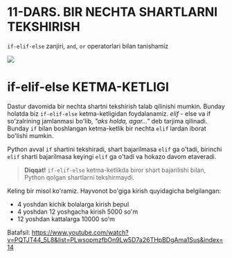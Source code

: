 # 11-DARS. BIR NECHTA SHARTLARNI TEKSHIRISH
`if-elif-else` zanjiri, `and`, `or` operatorlari bilan tanishamiz

![](https://gblobscdn.gitbook.com/assets%2F-MGbkqs1tROquIT6oqUs%2F-Mc-5yGQPZTBaGoehQdL%2F-Mc-7xpq4Puu3KEjmT0R%2FSD_YT_TG_logo_mini.png?alt=media&token=929fe67b-ec12-4f63-b33e-e9c5e3d8ad09)

# if-elif-else KETMA-KETLIGI

Dastur davomida bir nechta shartni tekshirish talab qilinishi mumkin. Bunday holatda biz `if-elif-else` ketma-ketligidan foydalanamiz. *elif* - else va if so'zalrining jamlanmasi bo'lib, *"aks holda, agar..."* deb tarjima qilinadi. Bunday `if` bilan boshlangan ketma-ketlik bir nechta `elif` lardan iborat bo'lishi mumkin. 

Python avval `if` shartini tekshiradi, shart bajarilmasa `elif` ga o'tadi, birinchi `elif` sharti bajarilmasa keyingi `elif` ga o'tadi va hokazo davom etaveradi.

> **Diqqat!** `if-elif-else` ketma-ketlikda biror shart bajarilishi bilan, Python qolgan shartlarni tekshirmaydi.

Keling bir misol ko'ramiz. Hayvonot bo'giga kirish quyidagicha belgilangan:
- 4 yoshdan kichik bolalarga kirish bepul
- 4 yoshdan 12 yoshgacha kirish 5000 so'm
- 12 yoshdan kattalarga 10000 so'm

Batafsil: https://www.youtube.com/watch?v=PQTJT44_5L8&list=PLwsopmzfbOn9Lw5D7a26THpBDgAma1Sus&index=14

